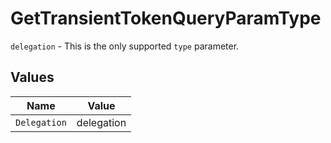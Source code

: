 # GetTransientTokenQueryParamType

`delegation` - This is the only supported `type` parameter.


## Values

| Name         | Value        |
| ------------ | ------------ |
| `Delegation` | delegation   |